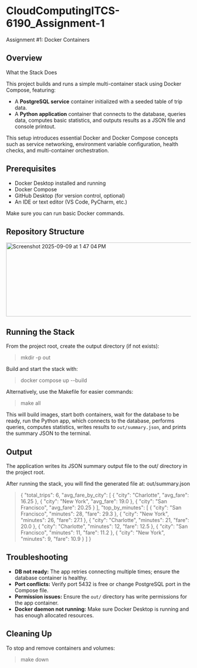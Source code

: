 # CloudComputingITCS-6190_Assignment-1
Assignment #1: Docker Containers

## Overview
  
What the Stack Does

This project builds and runs a simple multi-container stack using Docker Compose, featuring:
- A **PostgreSQL service** container initialized with a seeded table of trip data.
- A **Python application** container that connects to the database, queries data, computes basic statistics, and outputs results as a JSON file and console printout.

This setup introduces essential Docker and Docker Compose concepts such as service networking, environment variable configuration, health checks, and multi-container orchestration.

## Prerequisites
- Docker Desktop installed and running  
- Docker Compose  
- GitHub Desktop (for version control, optional)  
- An IDE or text editor (VS Code, PyCharm, etc.)  

Make sure you can run basic Docker commands.


## Repository Structure

 <img width="516" height="201" alt="Screenshot 2025-09-09 at 1 47 04 PM" src="https://github.com/user-attachments/assets/fd17d9da-c106-41fd-a965-4f713678b613" />


## Running the Stack

From the project root, create the output directory (if not exists):

>mkdir -p out

Build and start the stack with:

>docker compose up --build

Alternatively, use the Makefile for easier commands:

>make all

This will build images, start both containers, wait for the database to be ready, run the Python app, which connects to the database, performs queries, computes statistics, writes results to `out/summary.json`, and prints the summary JSON to the terminal.

## Output

The application writes its JSON summary output file to the out/ directory in the project root.

After running the stack, you will find the generated file at: out/summary.json

> { "total_trips": 6, "avg_fare_by_city": [
    {
      "city": "Charlotte",
      "avg_fare": 16.25
    },
    {
      "city": "New York",
      "avg_fare": 19.0
    },
    {
      "city": "San Francisco",
      "avg_fare": 20.25
    }
  ],
  "top_by_minutes": [
    {
      "city": "San Francisco",
      "minutes": 28,
      "fare": 29.3
    },
    {
      "city": "New York",
      "minutes": 26,
      "fare": 27.1
    },
    {
      "city": "Charlotte",
      "minutes": 21,
      "fare": 20.0
    },
    {
      "city": "Charlotte",
      "minutes": 12,
      "fare": 12.5
    },
    {
      "city": "San Francisco",
      "minutes": 11,
      "fare": 11.2
    },
    {
      "city": "New York",
      "minutes": 9,
      "fare": 10.9
    }
  ]
}

## Troubleshooting

- **DB not ready:** The app retries connecting multiple times; ensure the database container is healthy.  
- **Port conflicts:** Verify port 5432 is free or change PostgreSQL port in the Compose file.  
- **Permission issues:** Ensure the `out/` directory has write permissions for the app container.
- **Docker daemon not running:** Make sure Docker Desktop is running and has enough allocated resources.

## Cleaning Up

To stop and remove containers and volumes:

> make down
> 
